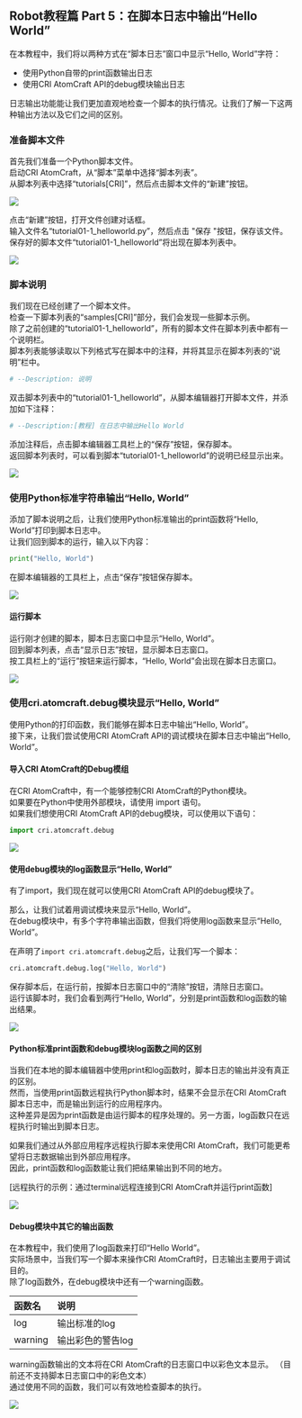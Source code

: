## Robot教程篇 Part 5：在脚本日志中输出“Hello World”

在本教程中，我们将以两种方式在“脚本日志”窗口中显示“Hello, World”字符：
* 使用Python自带的print函数输出日志
* 使用CRI AtomCraft API的debug模块输出日志

日志输出功能能让我们更加直观地检查一个脚本的执行情况。让我们了解一下这两种输出方法以及它们之间的区别。

### 准备脚本文件
首先我们准备一个Python脚本文件。<br/>
启动CRI AtomCraft，从“脚本”菜单中选择“脚本列表”。<br/>
从脚本列表中选择“tutorials[CRI]”，然后点击脚本文件的“新建”按钮。

![](../images/robot_04_01.png)

点击“新建”按钮，打开文件创建对话框。<br/>
输入文件名“tutorial01-1_helloworld.py”，然后点击 "保存 "按钮，保存该文件。<br/>
保存好的脚本文件“tutorial01-1_helloworld”将出现在脚本列表中。

![](../images/robot_04_02.png)

### 脚本说明
我们现在已经创建了一个脚本文件。<br/>
检查一下脚本列表的“samples[CRI]”部分，我们会发现一些脚本示例。<br/>
除了之前创建的“tutorial01-1_helloworld”，所有的脚本文件在脚本列表中都有一个说明栏。<br/>
脚本列表能够读取以下列格式写在脚本中的注释，并将其显示在脚本列表的“说明”栏中。

```python
# --Description: 说明
```

双击脚本列表中的“tutorial01-1_helloworld”，从脚本编辑器打开脚本文件，并添加如下注释：

```python
# --Description:[教程] 在日志中输出Hello World
```

添加注释后，点击脚本编辑器工具栏上的“保存”按钮，保存脚本。<br/>
返回脚本列表时，可以看到脚本“tutorial01-1_helloworld”的说明已经显示出来。

![](../images/robot_04_03.png)

### 使用Python标准字符串输出“Hello, World”
添加了脚本说明之后，让我们使用Python标准输出的print函数将“Hello, World”打印到脚本日志中。<br/>
让我们回到脚本的运行，输入以下内容：

```python
print("Hello, World")
```

在脚本编辑器的工具栏上，点击“保存”按钮保存脚本。

![](../images/robot_04_04.png)

#### 运行脚本
运行刚才创建的脚本，脚本日志窗口中显示“Hello, World”。<br/>
回到脚本列表，点击“显示日志”按钮，显示脚本日志窗口。<br/>
按工具栏上的“运行”按钮来运行脚本，“Hello, World”会出现在脚本日志窗口。

![](../images/robot_04_05.png)

### 使用cri.atomcraft.debug模块显示“Hello, World”
使用Python的打印函数，我们能够在脚本日志中输出“Hello, World”。<br/>
接下来，让我们尝试使用CRI AtomCraft API的调试模块在脚本日志中输出“Hello, World”。

#### 导入CRI AtomCraft的Debug模组
在CRI AtomCraft中，有一个能够控制CRI AtomCraft的Python模块。<br/>
如果要在Python中使用外部模块，请使用 import 语句。<br/>
如果我们想使用CRI AtomCraft API的debug模块，可以使用以下语句：

```python
import cri.atomcraft.debug
```

![](../images/robot_04_06.png)

#### 使用debug模块的log函数显示“Hello, World”
有了import，我们现在就可以使用CRI AtomCraft API的debug模块了。

那么，让我们试着用调试模块来显示“Hello, World”。<br/>
在debug模块中，有多个字符串输出函数，但我们将使用log函数来显示“Hello, World”。

在声明了`import cri.atomcraft.debug`之后，让我们写一个脚本：

```python
cri.atomcraft.debug.log("Hello, World")
```

保存脚本后，在运行前，按脚本日志窗口中的“清除”按钮，清除日志窗口。<br/>
运行该脚本时，我们会看到两行“Hello, World”，分别是print函数和log函数的输出结果。

![](../images/robot_04_07.png)

#### Python标准print函数和debug模块log函数之间的区别
当我们在本地的脚本编辑器中使用print和log函数时，脚本日志的输出并没有真正的区别。<br/>
然而，当使用print函数远程执行Python脚本时，结果不会显示在CRI AtomCraft脚本日志中，而是输出到运行的应用程序内。<br/>
这种差异是因为print函数是由运行脚本的程序处理的。另一方面，log函数只在远程执行时输出到脚本日志。

如果我们通过从外部应用程序远程执行脚本来使用CRI AtomCraft，我们可能更希望将日志数据输出到外部应用程序。<br/>
因此，print函数和log函数能让我们把结果输出到不同的地方。

[远程执行的示例：通过terminal远程连接到CRI AtomCraft并运行print函数]

![](../images/robot_04_08.png)

#### Debug模块中其它的输出函数
在本教程中，我们使用了log函数来打印“Hello World”。<br/>
实际场景中，当我们写一个脚本来操作CRI AtomCraft时，日志输出主要用于调试目的。<br/>
除了log函数外，在debug模块中还有一个warning函数。

| 函数名  | 说明         |
|:--------|:-------------|
| log     | 输出标准的log   |
| warning | 输出彩色的警告log |

warning函数输出的文本将在CRI AtomCraft的日志窗口中以彩色文本显示。 （目前还不支持脚本日志窗口中的彩色文本）<br/>
通过使用不同的函数，我们可以有效地检查脚本的执行。

![](../images/robot_04_09.png)
